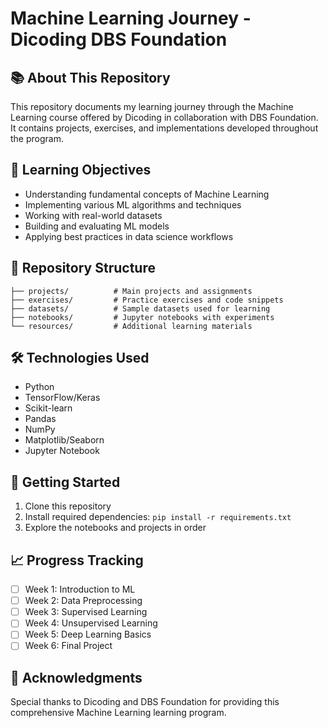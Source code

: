 # Machine Learning Journey - Dicoding DBS Foundation

## 📚 About This Repository

This repository documents my learning journey through the Machine Learning course offered by Dicoding in collaboration with DBS Foundation. It contains projects, exercises, and implementations developed throughout the program.

## 🎯 Learning Objectives

- Understanding fundamental concepts of Machine Learning
- Implementing various ML algorithms and techniques
- Working with real-world datasets
- Building and evaluating ML models
- Applying best practices in data science workflows

## 📂 Repository Structure

```
├── projects/          # Main projects and assignments
├── exercises/         # Practice exercises and code snippets
├── datasets/          # Sample datasets used for learning
├── notebooks/         # Jupyter notebooks with experiments
└── resources/         # Additional learning materials
```

## 🛠 Technologies Used

- Python
- TensorFlow/Keras
- Scikit-learn
- Pandas
- NumPy
- Matplotlib/Seaborn
- Jupyter Notebook

## 🚀 Getting Started

1. Clone this repository
2. Install required dependencies: `pip install -r requirements.txt`
3. Explore the notebooks and projects in order

## 📈 Progress Tracking

- [ ] Week 1: Introduction to ML
- [ ] Week 2: Data Preprocessing
- [ ] Week 3: Supervised Learning
- [ ] Week 4: Unsupervised Learning
- [ ] Week 5: Deep Learning Basics
- [ ] Week 6: Final Project

## 🙏 Acknowledgments

Special thanks to Dicoding and DBS Foundation for providing this comprehensive Machine Learning learning program.